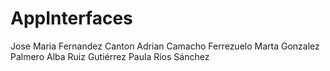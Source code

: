 # AppInterfaces
Jose Maria Fernandez Canton
Adrian Camacho Ferrezuelo
Marta Gonzalez Palmero
Alba Ruiz Gutiérrez
Paula Ríos Sánchez